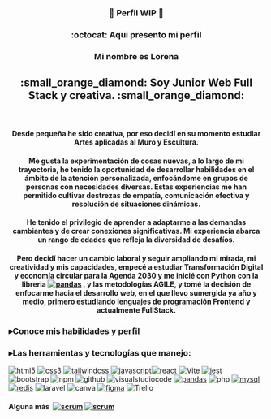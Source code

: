 
<h3 align="center"> 🚧 Perfil WIP 🚧

<h3 align="center">:octocat: Aqui presento mi perfil </h3>
<h3 align="center">  Mi nombre es Lorena </h3>
<h2 align="center">:small_orange_diamond:  Soy Junior Web Full Stack y creativa. :small_orange_diamond:</h2> <br>


<h4 align="center">Desde pequeña he sido creativa, por eso decidí en su momento estudiar  Artes aplicadas al Muro y Escultura.
  
<h4 align="center">Me gusta la experimentación de cosas nuevas, a lo largo de mi trayectoria, he tenido la oportunidad de desarrollar habilidades en el ámbito de la atención personalizada, enfocándome en grupos de personas con necesidades diversas. Estas experiencias me han permitido cultivar destrezas de empatía, comunicación efectiva y resolución de situaciones dinámicas.  
  <h4 align="center">He tenido el privilegio de aprender a adaptarme a las demandas cambiantes y de crear conexiones significativas. Mi experiencia abarca un rango de edades que refleja la diversidad de desafíos.

   <h4 align="center"> Pero decidí hacer un cambio laboral y seguir ampliando mi mirada, mi creatividad y mis capacidades, empecé a estudiar Transformación Digital y economía circular para la Agenda 2030 y  me inicié con Python con la libreria <a href='https://github.com/shivamkapasia0' target="_blank"><img alt='pandas' src='https://img.shields.io/badge/pandas-100000?style=flat&logo=pandas&logoColor=white&labelColor=141770&color=141770'/></a> , y las metodologías AGILE, y tomé la decisión de enfocarme hacia el desarrollo web, en el que llevo sumergida ya año y medio, primero estudiando lenguajes de programación Frontend y actualmente FullStack.</p>
    
<h3 align="left">▸Conoce mis habilidades y perfil</h3>



<h3 align="left">▸Las herramientas y tecnologías que manejo:</h3>
<p align="left"><img alt='html5' src='https://img.shields.io/badge/html5-100000?style=for-the-badge&logo=html5&logoColor=white&labelColor=E34F26&color=E34F26'/></a>
<img alt='css3' src='https://img.shields.io/badge/CSS3-100000?style=for-the-badge&logo=css3&logoColor=white&labelColor=1572B6&color=1572B6'/></a>
<a href='https://github.com/shivamkapasia0' target="_blank"><img alt='tailwindcss' src='https://img.shields.io/badge/tailwind.css-100000?style=for-the-badge&logo=tailwindcss&logoColor=5D99FF&labelColor=FFFFFF&color=B6C9FF'/></a> <a href='https://github.com/shivamkapasia0' target="_blank">
  <img alt='javascript' src='https://img.shields.io/badge/javascript-100000?style=for-the-badge&logo=javascript&logoColor=000000&labelColor=FFE100&color=FFE100'/></a><a href='https://github.com/shivamkapasia0' target="_blank"><img alt='react' src='https://img.shields.io/badge/reactjs-100000?style=for-the-badge&logo=react&logoColor=FFFFFF&labelColor=578DE7&color=578DE7'/></a> <a href='https://github.com/shivamkapasia0' target="_blank"><img alt='Vite' src='https://img.shields.io/badge/vittejs-100000?style=for-the-badge&logo=Vite&logoColor=white&labelColor=26D000&color=26D000'/></a> <a href='https://github.com/shivamkapasia0' target="_blank"><img alt='jest' src='https://img.shields.io/badge/jest_-100000?style=for-the-badge&logo=jest&logoColor=DA6464&labelColor=FFFFFF&color=DA6464'/></a> <img alt='bootstrap' src='https://img.shields.io/badge/Bootstrap-100000?style=for-the-badge&logo=bootstrap&logoColor=white&labelColor=7952B3&color=7952B3'/></a>
<img alt='npm' src='https://img.shields.io/badge/npm-100000?style=for-the-badge&logo=npm&logoColor=white&labelColor=CB3837&color=CB3837'/></a>
<img alt='github' src='https://img.shields.io/badge/Github-100000?style=for-the-badge&logo=github&logoColor=white&labelColor=494545&color=494545'/></a>
<img alt='visualstudiocode' src='https://img.shields.io/badge/Visual_Studio Code-100000?style=for-the-badge&logo=visualstudiocode&logoColor=white&labelColor=007ACC&color=007ACC'/></a>
<a href='https://github.com/shivamkapasia0' target="_blank"><img alt='pandas' src='https://img.shields.io/badge/pandas-100000?style=for-the-badge&logo=pandas&logoColor=FFFFFF&labelColor=002462&color=002462'/></a>
<img alt='php' src='https://img.shields.io/badge/PHP-100000?style=for-the-badge&logo=php&logoColor=white&labelColor=777BB4&color=777BB4'/></a> 
<a href='https://github.com/shivamkapasia0' target="_blank"><img alt='mysql' src='https://img.shields.io/badge/mysql-100000?style=for-the-badge&logo=mysql&logoColor=1100FF&labelColor=FFD268&color=1100FF'/></a> <a href='https://github.com/shivamkapasia0' target="_blank"><img alt='redis' src='https://img.shields.io/badge/redis-100000?style=for-the-badge&logo=redis&logoColor=FFFFFF&labelColor=FF0000&color=626262'/></a> 
<img alt='laravel' src='https://img.shields.io/badge/Laravel-100000?style=for-the-badge&logo=yoast&logoColor=white&labelColor=A4286A&color=A4286A'/>
</a><img alt='canva' src='https://img.shields.io/badge/Canva-100000?style=for-the-badge&logo=canva&logoColor=white&labelColor=00C4CC&color=00C4CC'/> </a> <a href='https://github.com/shivamkapasia0' target="_blank"><img alt='figma' src='https://img.shields.io/badge/figma-100000?style=for-the-badge&logo=figma&logoColor=000000&labelColor=8F69EA&color=FB0071'/></a></a>
<img alt='Trello' src='https://img.shields.io/badge/trello-100000?style=for-the-badge&logo=Trello&logoColor=white&labelColor=0052CC&color=0052CC'/></a></p>
<h4 align="left">
  Alguna más  <a href='#' target="_blank"><img alt='' src='https://img.shields.io/badge/Atomic_design-100000?style=for-the-badge&logo=&logoColor=white&labelColor=5585C7&color=5585C7'/></a> <a href='https://github.com/shivamkapasia0' target="_blank"><img alt='scrum' src='https://img.shields.io/badge/SCRUM-100000?style=for-the-badge&logo=scrum&logoColor=white&labelColor=black&color=black'/></a> <a href='https://github.com/shivamkapasia0' target="_blank"><img alt='scrum' src='https://img.shields.io/badge/AGILE-100000?style=for-the-badge&logo=scrum&logoColor=white&labelColor=black&color=FBE962'/></a>





<!--
**Lorenamood/Lorenamood** is a ✨ _special_ ✨ repository because its `README.md` (this file) appears on your GitHub profile.

Here are some ideas to get you started:

- 🔭 I’m currently working on ...
- 🌱 I’m currently learning ...
- 👯 I’m looking to collaborate on ...
- 🤔 I’m looking for help with ...
- 💬 Ask me about ...
- 📫 How to reach me: ...
- 😄 Pronouns: ...
- ⚡ Fun fact: ...
-->
